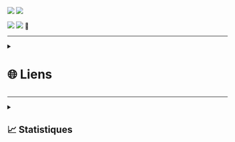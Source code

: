 
![](https://img.shields.io/github/commit-activity/m/lx78WyY0J5/lx78WyY0J5?color=red&style=for-the-badge)
![](https://img.shields.io/github/last-commit/lx78WyY0J5/lx78WyY0J5?color=red&style=for-the-badge)
  
![](https://komarev.com/ghpvc/?username=lx78WyY0J5&color=red&label=%F0%9F%91%80)
<a href="https://discord.gg/ae2DK7qayQ"><img src="https://discord.com/api/guilds/920402694907240500/widget.png?"></a>
👋  

-----

<details id=0>
<summary><h1>🌐 Liens</h1></summary>

🌐 [Page](https://lx78wyy0j5.github.io/) ~ [Repo](https://github.com/lx78WyY0J5/lx78wyy0j5.github.io/)  
![](https://github-readme-stats.vercel.app/api/pin/?username=lx78WyY0J5&repo=lx78WyY0J5.github.io&theme=dark&hide_border=true)

----

🌐 [Repo Github](https://github.com/lx78WyY0J5/lx78WyY0J5)  
![](https://github-readme-stats.vercel.app/api/pin/?username=lx78WyY0J5&repo=lx78WyY0J5&theme=dark&hide_border=true)

</details>

----

<details id=1>
<summary><h2>📈 Statistiques</h2></summary>
  
![](https://github-readme-stats.vercel.app/api?username=lx78WyY0J5&count_private=true&show_icons=true&theme=dark&hide_border=true)
![](https://github-readme-streak-stats.herokuapp.com?user=lx78WyY0J5&count_private=true&theme=dark&hide_border=true)
![](https://github-readme-stats.vercel.app/api/top-langs/?username=lx78WyY0J5&count_private=true&theme=dark&hide_border=true)
  
</details>
